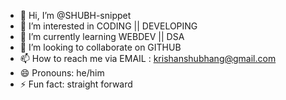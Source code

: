 - 👋 Hi, I’m @SHUBH-snippet
- 👀 I’m interested in CODING || DEVELOPING 
- 🌱 I’m currently learning WEBDEV || DSA
- 💞️ I’m looking to collaborate on GITHUB
- 📫 How to reach me via EMAIL : krishanshubhang@gmail.com
- 😄 Pronouns: he/him
- ⚡ Fun fact: straight forward

<!---
SHUBH-snippet/SHUBH-snippet is a ✨ special ✨ repository because its `README.md` (this file) appears on your GitHub profile.
You can click the Preview link to take a look at your changes.
--->

